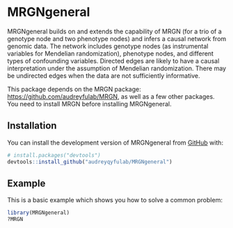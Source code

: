 
<!-- README.md is generated from README.Rmd. Please edit that file -->

# MRGNgeneral

MRGNgeneral builds on and extends the capability of MRGN (for a trio of
a genotype node and two phenotype nodes) and infers a causal network
from genomic data. The network includes genotype nodes (as instrumental
variables for Mendelian randomization), phenotype nodes, and different
types of confounding variables. Directed edges are likely to have a
causal interpretation under the assumption of Mendelian randomization.
There may be undirected edges when the data are not sufficiently
informative.

This package depends on the MRGN package:
<https://github.com/audreyfulab/MRGN>, as well as a few other packages.
You need to install MRGN before installing MRGNgeneral.

## Installation

You can install the development version of MRGNgeneral from
[GitHub](https://github.com/) with:

``` r
# install.packages("devtools")
devtools::install_github("audreyqyfulab/MRGNgeneral")
```

## Example

This is a basic example which shows you how to solve a common problem:

``` r
library(MRGNgeneral)
?MRGN
```

<!-- What is special about using `README.Rmd` instead of just `README.md`? You can include R chunks like so: -->

<!-- You'll still need to render `README.Rmd` regularly, to keep `README.md` up-to-date. `devtools::build_readme()` is handy for this. You could also use GitHub Actions to re-render `README.Rmd` every time you push. An example workflow can be found here: <https://github.com/r-lib/actions/tree/v1/examples>. -->
